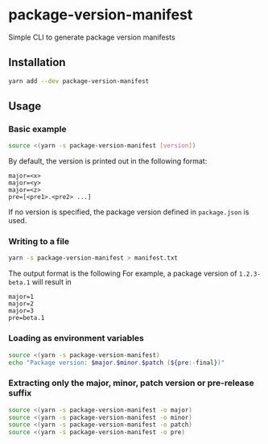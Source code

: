# package-version-manifest

Simple CLI to generate package version manifests

## Installation

```sh
yarn add --dev package-version-manifest
```

## Usage

### Basic example

```sh
source <(yarn -s package-version-manifest [version])
```

By default, the version is printed out in the following format:

```
major=<x>
major=<y>
major=<z>
pre=[<pre1>.<pre2> ...]
```

If no version is specified, the package version defined in `package.json` is
used.

### Writing to a file

```sh
yarn -s package-version-manifest > manifest.txt
```

The output format is the following
For example, a package version of `1.2.3-beta.1` will result in

```
major=1
major=2
major=3
pre=beta.1
```

### Loading as environment variables

```sh
source <(yarn -s package-version-manifest)
echo "Package version: $major.$minor.$patch (${pre:-final})"
```

### Extracting only the major, minor, patch version or pre-release suffix

```sh
source <(yarn -s package-version-manifest -o major)
source <(yarn -s package-version-manifest -o minor)
source <(yarn -s package-version-manifest -o patch)
source <(yarn -s package-version-manifest -o pre)
```